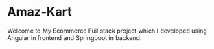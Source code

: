 # Amaz-Kart
Welcome to My Ecommerce Full stack project which I developed using Angular in frontend and Springboot in backend.
